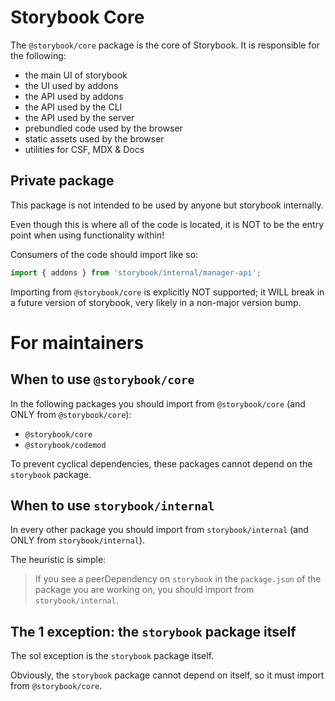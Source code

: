 # Storybook Core

The `@storybook/core` package is the core of Storybook. It is responsible for the following:

- the main UI of storybook
- the UI used by addons
- the API used by addons
- the API used by the CLI
- the API used by the server
- prebundled code used by the browser
- static assets used by the browser
- utilities for CSF, MDX & Docs

## Private package

This package is not intended to be used by anyone but storybook internally.

Even though this is where all of the code is located, it is NOT to be the entry point when using functionality within!

Consumers of the code should import like so:

```ts
import { addons } from 'storybook/internal/manager-api';
```

Importing from `@storybook/core` is explicitly NOT supported; it WILL break in a future version of storybook, very likely in a non-major version bump.

# For maintainers

## When to use `@storybook/core`

In the following packages you should import from `@storybook/core` (and ONLY from `@storybook/core`):

- `@storybook/core`
- `@storybook/codemod`

To prevent cyclical dependencies, these packages cannot depend on the `storybook` package.

## When to use `storybook/internal`

In every other package you should import from `storybook/internal` (and ONLY from `storybook/internal`).

The heuristic is simple:

> If you see a peerDependency on `storybook` in the `package.json` of the package you are working on, you should import from `storybook/internal`.

## The 1 exception: the `storybook` package itself

The sol exception is the `storybook` package itself.

Obviously, the `storybook` package cannot depend on itself, so it must import from `@storybook/core`.
